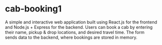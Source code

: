 # cab-booking1
A simple and interactive web application built using React.js for the frontend and Node.js + Express for the backend. Users can book a cab by entering their name, pickup &amp; drop locations, and desired travel time. The form sends data to the backend, where bookings are stored in memory. 
